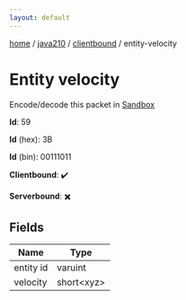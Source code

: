 ```yaml
---
layout: default
---
```


[home](/)  /  [java210](/protocol/java210)  /  [clientbound](/protocol/java210/clientbound)  /  entity-velocity

# Entity velocity

Encode/decode this packet in [Sandbox](../../../sandbox/java210#clientbound.entity_velocity)

**Id**: 59

**Id** (hex): 3B

**Id** (bin): 00111011

**Clientbound**: ✔️

**Serverbound**: ✖️

## Fields

Name | Type
---|---
entity id | varuint
velocity | short&lt;xyz&gt;
